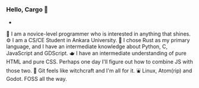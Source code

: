 ### Hello, Cargo 👋

-
:beginner: I am a novice-level programmer who is interested in anything that shines.
:gear: I am a CS/CE Student in Ankara University.
:crab: I chose Rust as my primary language, and I have an intermediate knowledge about Python, C, JavaScript and GDScript.
:teapot: I have an intermediate understanding of pure HTML and pure CSS. Perhaps one day I'll figure out how to combine JS with those two.
:diamond_shape_with_a_dot_inside: Git feels like witchcraft and I'm all for it.
:fountain: Linux, Atom(rip) and Godot. FOSS all the way.
